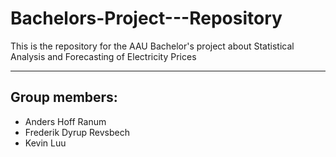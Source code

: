# Bachelors-Project---Repository
This is the repository for the AAU Bachelor's project about Statistical Analysis and Forecasting of Electricity Prices

****
## Group members:
- Anders Hoff Ranum
- Frederik Dyrup Revsbech
- Kevin Luu
